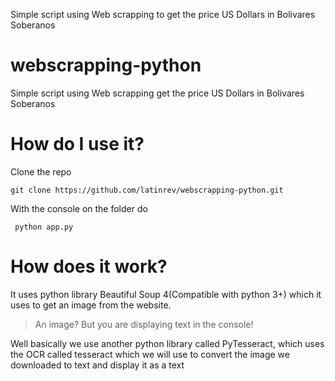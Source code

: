 Simple script using Web scrapping to get the price US Dollars in Bolivares Soberanos
# webscrapping-python
Simple script using Web scrapping get the price US Dollars in Bolivares Soberanos

# How do I use it?

Clone the repo 

```git clone https://github.com/latinrev/webscrapping-python.git```

With the console on the folder do

```  python app.py ```

# How does it work?
It uses python library Beautiful Soup 4(Compatible with python 3+) which it uses to get an image from the website.

> An image? But you are displaying text in the console!

Well basically we use another python library called PyTesseract, which uses the OCR called tesseract which we will use to convert the image we downloaded to text and display it as a text

